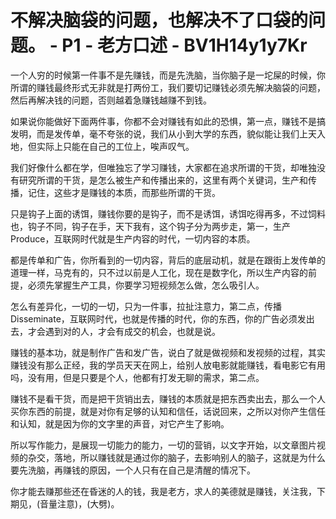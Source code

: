 # 不解决脑袋的问题，也解决不了口袋的问题。 - P1 - 老方口述 - BV1H14y1y7Kr

一个人穷的时候第一件事不是先赚钱，而是先洗脑，当你脑子是一坨屎的时候，你所谓的赚钱最终形式无非就是打两份工，我们要切记赚钱必须先解决脑袋的问题，然后再解决钱的问题，否则越着急赚钱越赚不到钱。

如果说你能做好下面两件事，你都不会对赚钱有如此的恐惧，第一点，赚钱不是搞发明，而是发传单，毫不夸张的说，我们从小到大学的东西，貌似能让我们上天入地，但实际上只能在自己的工位上，唉声叹气。

我们好像什么都在学，但唯独忘了学习赚钱，大家都在追求所谓的干货，却唯独没有研究所谓的干货，是怎么被生产和传播出来的，这里有两个关键词，生产和传播，记住，这些才是赚钱的本质，而那些所谓的干货。

只是钩子上面的诱饵，赚钱你要的是钩子，而不是诱饵，诱饵吃得再多，不过饲料也，钩子不同，钩子在手，天下我有，这个钩子分为两步走，第一，生产Produce，互联网时代就是生产内容的时代，一切内容的本质。

都是传单和广告，你所看到的一切内容，背后的底层动机，就是在跟街上发传单的道理一样，马克有的，只不过以前是人工化，现在是数字化，所以生产内容的前提，必须先掌握生产工具，你要学习短视频怎么做，怎么吸引人。

怎么有差异化，一切的一切，只为一件事，拉扯注意力，第二点，传播Disseminate，互联网时代，也就是传播的时代，你的东西，你的广告必须发出去，才会遇到对的人，才会有成交的机会，也就是说。

赚钱的基本功，就是制作广告和发广告，说白了就是做视频和发视频的过程，其实赚钱没有那么正经，我的学员天天在网上，给别人放电影就能赚钱，看电影它有用吗，没有用，但是只要是个人，他都有打发无聊的需求，第二点。

赚钱不是看干货，而是把干货销出去，赚钱的本质就是把东西卖出去，那么一个人买你东西的前提，就是对你有足够的认知和信任，话说回来，之所以对你产生信任和认知，就是因为你的文字里的声音，对它产生了影响。

所以写作能力，是展现一切能力的能力，一切的营销，以文字开始，以文章图片视频的杂交，落地，所以赚钱就是通过你的脑子，去影响别人的脑子，这就是为什么要先洗脑，再赚钱的原因，一个人只有在自己是清醒的情况下。

你才能去赚那些还在昏迷的人的钱，我是老方，求人的美德就是赚钱，关注我，下期见，(音量注意)，(大劈)。

